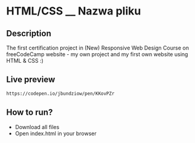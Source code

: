# HTML/CSS \_\_ Nazwa pliku

## Description

The first certification project in (New) Responsive Web Design Course on freeCodeCamp website - my own project and my first own website using HTML & CSS :)

## Live preview

```sh
https://codepen.io/jbundziow/pen/KKovPZr
```

## How to run?

- Download all files
- Open index.html in your browser
